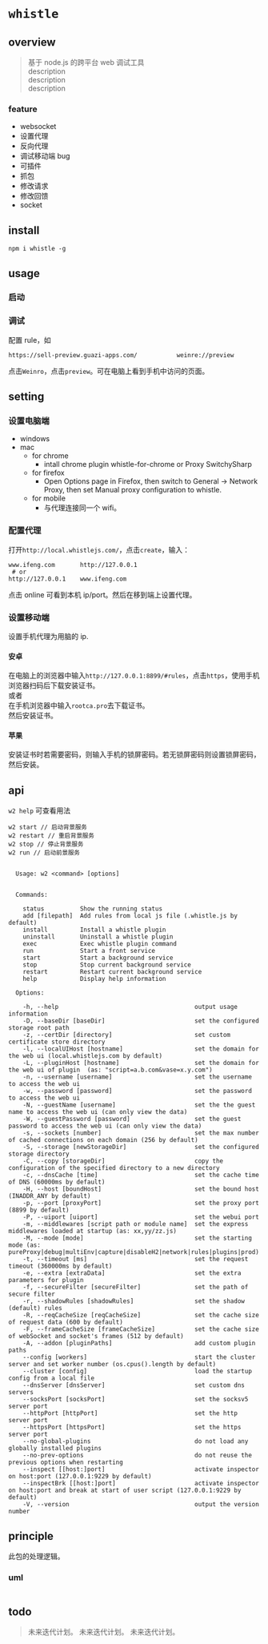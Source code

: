 # `whistle`

## overview

> 基于 node.js 的跨平台 web 调试工具  
> description  
> description  
> description

### feature

- websocket
- 设置代理
- 反向代理
- 调试移动端 bug
- 可插件
- 抓包
- 修改请求
- 修改回馈
- socket

## install

`npm i whistle -g`

## usage

### 启动

### 调试

配置 rule，如

```
https://sell-preview.guazi-apps.com/           weinre://preview
```

点击`Weinro`，点击`preview`。可在电脑上看到手机中访问的页面。

## setting

### 设置电脑端

- windows
- mac
  - for chrome
    - intall chrome plugin whistle-for-chrome or Proxy SwitchySharp
  - for firefox
    - Open Options page in Firefox, then switch to General -> Network Proxy, then set Manual proxy configuration to whistle.
  - for mobile
    - 与代理连接同一个 wifi。

### 配置代理

打开`http://local.whistlejs.com/`，点击`create`，输入：

```
www.ifeng.com       http://127.0.0.1
 # or
http://127.0.0.1    www.ifeng.com
```

点击 online 可看到本机 ip/port。然后在移到端上设置代理。

### 设置移动端

设置手机代理为用脑的 ip.

#### 安卓

在电脑上的浏览器中输入`http://127.0.0.1:8899/#rules`，点击`https`，使用手机浏览器扫码后下载安装证书。  
或者  
在手机浏览器中输入`rootca.pro`去下载证书。  
然后安装证书。

#### 苹果

安装证书时若需要密码，则输入手机的锁屏密码。若无锁屏密码则设置锁屏密码，然后安装。

## api

`w2 help` 可查看用法

```
w2 start // 启动背景服务
w2 restart // 重启背景服务
w2 stop // 停止背景服务
w2 run // 启动前景服务


  Usage: w2 <command> [options]


  Commands:

    status          Show the running status
    add [filepath]  Add rules from local js file (.whistle.js by default)
    install         Install a whistle plugin
    uninstall       Uninstall a whistle plugin
    exec            Exec whistle plugin command
    run             Start a front service
    start           Start a background service
    stop            Stop current background service
    restart         Restart current background service
    help            Display help information

  Options:

    -h, --help                                      output usage information
    -D, --baseDir [baseDir]                         set the configured storage root path
    -z, --certDir [directory]                       set custom certificate store directory
    -l, --localUIHost [hostname]                    set the domain for the web ui (local.whistlejs.com by default)
    -L, --pluginHost [hostname]                     set the domain for the web ui of plugin  (as: "script=a.b.com&vase=x.y.com")
    -n, --username [username]                       set the username to access the web ui
    -w, --password [password]                       set the password to access the web ui
    -N, --guestName [username]                      set the the guest name to access the web ui (can only view the data)
    -W, --guestPassword [password]                  set the guest password to access the web ui (can only view the data)
    -s, --sockets [number]                          set the max number of cached connections on each domain (256 by default)
    -S, --storage [newStorageDir]                   set the configured storage directory
    -C, --copy [storageDir]                         copy the configuration of the specified directory to a new directory
    -c, --dnsCache [time]                           set the cache time of DNS (60000ms by default)
    -H, --host [boundHost]                          set the bound host (INADDR_ANY by default)
    -p, --port [proxyPort]                          set the proxy port (8899 by default)
    -P, --uiport [uiport]                           set the webui port
    -m, --middlewares [script path or module name]  set the express middlewares loaded at startup (as: xx,yy/zz.js)
    -M, --mode [mode]                               set the starting mode (as: pureProxy|debug|multiEnv|capture|disableH2|network|rules|plugins|prod)
    -t, --timeout [ms]                              set the request timeout (360000ms by default)
    -e, --extra [extraData]                         set the extra parameters for plugin
    -f, --secureFilter [secureFilter]               set the path of secure filter
    -r, --shadowRules [shadowRules]                 set the shadow (default) rules
    -R, --reqCacheSize [reqCacheSize]               set the cache size of request data (600 by default)
    -F, --frameCacheSize [frameCacheSize]           set the cache size of webSocket and socket's frames (512 by default)
    -A, --addon [pluginPaths]                       add custom plugin paths
    --config [workers]                              start the cluster server and set worker number (os.cpus().length by default)
    --cluster [config]                              load the startup config from a local file
    --dnsServer [dnsServer]                         set custom dns servers
    --socksPort [socksPort]                         set the socksv5 server port
    --httpPort [httpPort]                           set the http server port
    --httpsPort [httpsPort]                         set the https server port
    --no-global-plugins                             do not load any globally installed plugins
    --no-prev-options                               do not reuse the previous options when restarting
    --inspect [[host:]port]                         activate inspector on host:port (127.0.0.1:9229 by default)
    --inspectBrk [[host:]port]                      activate inspector on host:port and break at start of user script (127.0.0.1:9229 by default)
    -V, --version                                   output the version number
```

## principle

此包的处理逻辑。

### uml

```

```

## todo

> 未来迭代计划。
> 未来迭代计划。
> 未来迭代计划。
